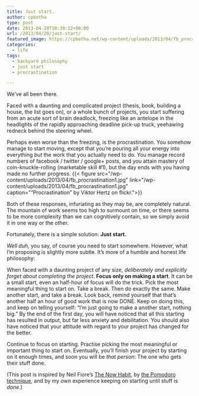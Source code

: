 ```yaml
---
title: Just start.
author: cpbotha
type: post
date: 2013-04-20T10:39:12+00:00
url: /2013/04/20/just-start/
featured_image: https://cpbotha.net/wp-content/uploads/2013/04/fb_procrastination1-624x209.jpg
categories:
  - life
tags:
  - backyard philosophy
  - just start
  - procrastination

---
```

We’ve all been there.

Faced with a daunting and complicated project (thesis, book, building a house, the list goes on), or a whole bunch of projects, you start suffering from an acute sort of brain deadlock, freezing like an antelope in the headlights of the rapidly approaching deadline pick-up truck, yeehawing redneck behind the steering wheel.

Perhaps even worse than the freezing, is the procrastination. You somehow manage to start moving, except that you’re pouring all your energy into everything _but_ the work that you actually need to do. You manage record numbers of facebook / twitter / google+ posts, and you attain mastery of coin-knuckle-rolling (marketable skill #1), but the day ends with you having made no further progress.
{{< figure src="/wp-content/uploads/2013/04/fb_procrastination1.jpg" link="/wp-content/uploads/2013/04/fb_procrastination1.jpg" caption="“Procrastination” by Viktor Hertz on flickr.">}} 

Both of these responses, infuriating as they may be, are completely natural. The mountain of work seems too high to surmount on time, or there seems to be more complexity than we can cognitively contain, so we simply avoid it in one way or the other.

Fortunately, there is a simple solution: **Just start.**

_Well duh_, you say, of course you need to start somewhere. However, what I’m proposing is slightly more subtle. It’s more of a humble and honest life philosophy:

When faced with a daunting project of any size, _deliberately and explicitly forget about completing the project_. **Focus only on making a start**. It can be a small start, even an half-hour of focus will do the trick. Pick the most meaningful thing to start on. Take a break. Then do exactly the same. Make another start, and take a break. Look back, remind yourself that that’s another half an hour of good work that is now DONE. Keep on doing this, and keep on telling yourself: “I’m just going to make a another start, nothing big.” By the end of the first day, you will have noticed that all this starting has resulted in output, but far less anxiety and debilitation. You should also have noticed that your attitude with regard to your project has changed for the better.

Continue to focus on starting. Practise picking the most meaningful or important thing to start on. Eventually, you’ll finish your project by starting on it enough times, and soon you will be _that person_: The one who gets their stuff done.

(This post is inspired by Neil Fiore’s [The Now Habit][1], by [the Pomodoro technique][2], and by my own experience keeping on starting until stuff is _done_.)

 [1]: http://www.amazon.com/Now-Habit-Overcoming-Procrastination-Guilt-Free/dp/1585425524 "amazon link to The Now Habit"
 [2]: http://mytomatoes.com/ "mytomatoes: pomodoro tracking site"
